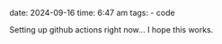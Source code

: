 date: 2024-09-16
time: 6:47 am
tags: 
    - code

Setting up github actions right now... I hope this works.
